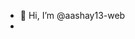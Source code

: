 - 👋 Hi, I’m @aashay13-web
-

<!---
aashay13-web/aashay13-web is a ✨ special ✨ repository because its `README.md` (this file) appears on your GitHub profile.
You can click the Preview link to take a look at your changes.
--->
